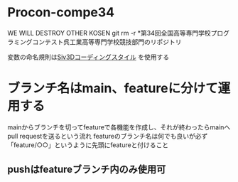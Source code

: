 # Procon-compe34
WE WILL DESTROY OTHER KOSEN git rm -r
*第34回全国高等専門学校プログラミングコンテスト呉工業高等専門学校競技部門のリポジトリ

変数の命名規則は[Siv3Dコーディングスタイル](https://scrapbox.io/ict-science-club/Siv3D%E3%82%B3%E3%83%BC%E3%83%87%E3%82%A3%E3%83%B3%E3%82%B0%E3%82%B9%E3%82%BF%E3%82%A4%E3%83%AB) を使用する

# ブランチ名はmain、featureに分けて運用する
mainからブランチを切ってfeatureで各機能を作成し、それが終わったらmainへpull requestを送るという流れ
featureのブランチ名は何でも良いが必ず「feature/○○」というように先頭にfeatureと付けること
## pushはfeatureブランチ内のみ使用可
